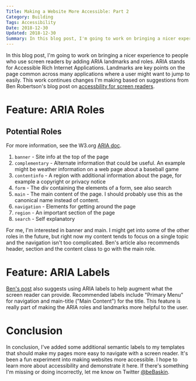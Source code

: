 ```yaml
---
Title: Making a Website More Accessible: Part 2
Category: Building
Tags: Accessibility
Date: 2018-12-30
Updated: 2018-12-30
Summary: In this blog post, I'm going to work on bringing a nicer experience to people who use screen readers by adding ARIA landmarks and roles.
---
```


In this blog post, I'm going to work on bringing a nicer experience to people who use screen readers by adding ARIA landmarks and roles. ARIA stands for Accessible Rich Internet Applications. Landmarks are key points on the page common across many applications where a user might want to jump to easily. This work continues changes I'm making based on suggestions from Ben Robertson's blog post on [accessbility for screen readers](https://benrobertson.io/accessibility/designing-layouts-for-screen-readers).

# Feature: ARIA Roles

## Potential Roles

For more information, see the W3.org [ARIA doc](https://www.w3.org/TR/wai-aria-1.1).

1. `banner` - Site info at the top of the page
2. `complementary` - Alternate information that could be useful. An example might be weather information on a web page about a baseball game
3. `contentinfo` - A region with additional information about the page, for example a copyright or privacy notice
4. `form` - The div containing the elements of a form, see also search
5. `main` - The main content of the page. I should probably use this as the canonical name instead of content.
6. `navigation` - Elements for getting around the page
7. `region` - An important section of the page
8. `search` - Self explanatory

For me, I'm interested in banner and main. I might get into some of the other roles in the future, but right now my content tends to focus on a single topic and the navigation isn't too complicated. Ben's article also recommends header, section and the content class to go with the main role.

# Feature: ARIA Labels

[Ben's post](https://benrobertson.io/accessibility/designing-layouts-for-screen-readers#using-appropriate-aria-labels) also suggests using ARIA labels to help augment what the screen reader can provide. Recommended labels include "Primary Menu" for navigation and main-title ("Main Content") for the title. This feature is really part of making the ARIA roles and landmarks more helpful to the user.

# Conclusion

In conclusion, I've added some additional semantic labels to my templates that should make my pages more easy to navigate with a screen reader. It's been a fun experiment into making websites more accessible. I hope to learn more about accessibility and demonstrate it here. If there's something I'm missing or doing incorrectly, let me know on Twitter [@beBaskin](https://twitter.com/beBaskin).